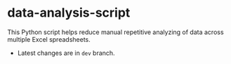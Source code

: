 # data-analysis-script

This Python script helps reduce manual repetitive analyzing of data across multiple Excel spreadsheets.

- Latest changes are in `dev` branch.
